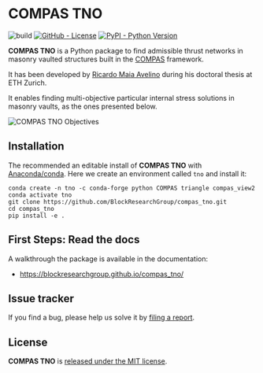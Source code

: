 # COMPAS TNO

![build](https://github.com/BlockResearchGroup/compas_tno/workflows/build/badge.svg)
[![GitHub - License](https://img.shields.io/github/license/compas-dev/compas.svg)](https://github.com/BlockResearchGroup/compas_tno/)
[![PyPI - Python Version](https://img.shields.io/pypi/pyversions/COMPAS.svg)](https://pypi.python.org/project/COMPAS)

**COMPAS TNO** is a Python package to find admissible thrust networks in masonry vaulted structures built in the [COMPAS](https://compas.dev/) framework.

It has been developed by [Ricardo Maia Avelino](https://ricardoavelino.github.io/) during his doctoral thesis at ETH Zurich.

It enables finding multi-objective particular internal stress solutions in masonry vaults, as the ones presented below.

![COMPAS TNO Objectives](./docs/main/_images/objectives.jpg)

## Installation

The recommended an editable install of **COMPAS TNO** with [Anaconda/conda](https://conda.io/docs/). Here we create an environment called `tno` and install it:

```
conda create -n tno -c conda-forge python COMPAS triangle compas_view2
conda activate tno
git clone https://github.com/BlockResearchGroup/compas_tno.git
cd compas_tno
pip install -e .
```

## First Steps: Read the docs

A walkthrough the package is available in the documentation:
* <https://blockresearchgroup.github.io/compas_tno/>

## Issue tracker

If you find a bug, please help us solve it by [filing a report](https://github.com/BlockResearchGroup/compas_tno/issues).

## License

**COMPAS TNO** is [released under the MIT license](https://github.com/BlockResearchGroup/compas_tno/latest/license.html).
